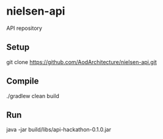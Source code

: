 # nielsen-api
API repository

Setup
-----

git clone https://github.com/AodArchitecture/nielsen-api.git

Compile
-------

./gradlew clean build

Run 
---

java -jar build/libs/api-hackathon-0.1.0.jar




